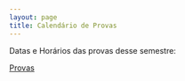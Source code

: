 ```yaml
---
layout: page
title: Calendário de Provas
---
```


Datas e Horários das provas desse semestre: 

<a href="/docs/provas.pdf" target="_blank">Provas</a>

<!-- ### CC1P43

Provas da turma do <a href="/docs/provas1sem.pdf" target="_blank">primeiro ano</a>

### CC2P43 e CC3P43

Provas da turma do <a href="/docs/provas2e3sem.pdf" target="_blank">segundo ano</a>

### CC6P43 e CC7P43

Provas da turma do <a href="/docs/provas6e7sem.pdf" target="_blank">quarto ano</a>
 -->